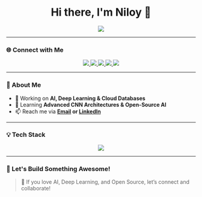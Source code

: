 <h1 align="center">Hi there, I'm Niloy 👋</h1>

<p align="center">
<img src="https://readme-typing-svg.demolab.com?font=Fira+Code&size=24&pause=1000&color=00FF00&center=true&vCenter=true&width=500&lines=Let's+build+cool+stuff+together!">
</p>

---

### **🌐 Connect with Me**  
<p align="center">
  <a href="https://www.linkedin.com/in/niloy-biswas-620b7b2a7/" target="_blank">
    <img src="https://img.shields.io/badge/LinkedIn-%230077B5.svg?style=for-the-badge&logo=linkedin&logoColor=white" />
  </a>
  <a href="mailto:bniloy960@gmail.com">
    <img src="https://img.shields.io/badge/Email-D14836.svg?style=for-the-badge&logo=gmail&logoColor=white" />
  </a>
  <a href="https://github.com/Niloy077" target="_blank">
    <img src="https://img.shields.io/badge/GitHub-%2312100E.svg?style=for-the-badge&logo=github&logoColor=white" />
  </a>
  <a href="https://www.facebook.com/Niloy.Biswas0077" target="_blank">
    <img src="https://img.shields.io/badge/Facebook-%231877F2.svg?style=for-the-badge&logo=facebook&logoColor=white" />
  </a>
  <a href="https://discordapp.com/users/1284205442028929035" target="_blank">
    <img src="https://img.shields.io/badge/Discord-%237289DA.svg?style=for-the-badge&logo=discord&logoColor=white" />
  </a>
</p>

---

### **🧠 About Me**  
- 🔭 Working on **AI, Deep Learning & Cloud Databases**  
- 🌱 Learning **Advanced CNN Architectures & Open-Source AI**  
- 📫 Reach me via **[Email](mailto:bniloy960@gmail.com) or [LinkedIn](https://www.linkedin.com/in/niloy-biswas-620b7b2a7/)**  

---

### **💡 Tech Stack**  
<p align="center">
    <img src="https://skillicons.dev/icons?i=python,tensorflow,pytorch,docker,linux,java,cpp,androidstudio,c,mysql,html,css,js,bootstrap,github,vscode,azure" />
</p>


---

### **💬 Let's Build Something Awesome!**  
> 🚀 If you love AI, Deep Learning, and Open Source, let’s connect and collaborate!  
